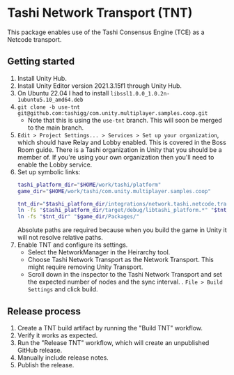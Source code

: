 # Tashi Network Transport (TNT)

This package enables use of the Tashi Consensus Engine (TCE) as a Netcode
transport.

## Getting started

1. Install Unity Hub.
2. Install Unity Editor version 2021.3.15f1 through Unity Hub.
3. On Ubuntu 22.04 I had to install `libssl1.0.0_1.0.2n-1ubuntu5.10_amd64.deb`
4. `git clone -b use-tnt git@github.com:tashigg/com.unity.multiplayer.samples.coop.git`
    * Note that this is using the `use-tnt` branch. This will soon be merged to the main branch.
5. `Edit > Project Settings... > Services > Set up your organization`, which 
   should have Relay and Lobby enabled. This is covered in the Boss Room guide.
   There is a Tashi organization in Unity that you should be a member of. If
   you're using your own organization then you'll need to enable the Lobby service.
6. Set up symbolic links:
    ```bash
    tashi_platform_dir="$HOME/work/tashi/platform"
    game_dir="$HOME/work/tashi/com.unity.multiplayer.samples.coop"

    tnt_dir="$tashi_platform_dir/integrations/network.tashi.netcode.transport.tnt"
    ln -fs "$tashi_platform_dir/target/debug/libtashi_platform.*" "$tnt_dir/Runtime/"
    ln -fs "$tnt_dir" "$game_dir/Packages/"
    ```
    Absolute paths are required because when you build the game in Unity it will
    not resolve relative paths.
7. Enable TNT and configure its settings.
   * Select the NetworkManager in the Heirarchy tool.
   * Choose Tashi Network Transport as the Network Transport. This might
     require removing Unity Transport.
   * Scroll down in the inspector to the Tashi Network Transport  and set the
     expected number of nodes and the sync interval.
. `File > Build Settings` and click build.

## Release process

1. Create a TNT build artifact by running the "Build TNT" workflow.
2. Verify it works as expected.
3. Run the "Release TNT" workflow, which will create an unpublished GitHub release.
4. Manually include release notes.
5. Publish the release.